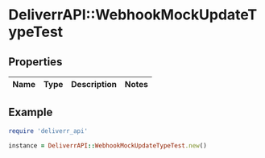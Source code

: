 # DeliverrAPI::WebhookMockUpdateTypeTest

## Properties

| Name | Type | Description | Notes |
| ---- | ---- | ----------- | ----- |

## Example

```ruby
require 'deliverr_api'

instance = DeliverrAPI::WebhookMockUpdateTypeTest.new()
```

